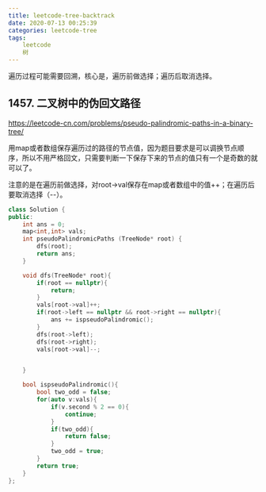 ```yaml
---
title: leetcode-tree-backtrack
date: 2020-07-13 00:25:39
categories: leetcode-tree
tags: 
    leetcode 
    树
---
```

遍历过程可能需要回溯，核心是，遍历前做选择；遍历后取消选择。
<!---more--->


## 1457. 二叉树中的伪回文路径
https://leetcode-cn.com/problems/pseudo-palindromic-paths-in-a-binary-tree/

用map或者数组保存遍历过的路径的节点值，因为题目要求是可以调换节点顺序，所以不用严格回文，只需要判断一下保存下来的节点的值只有一个是奇数的就可以了。

注意的是在遍历前做选择，对root->val保存在map或者数组中的值++；在遍历后要取消选择（--）。

```C++
class Solution {
public:
    int ans = 0;
    map<int,int> vals;
    int pseudoPalindromicPaths (TreeNode* root) {
        dfs(root);
        return ans;
    }

    void dfs(TreeNode* root){
        if(root == nullptr){
            return;
        }
        vals[root->val]++;
        if(root->left == nullptr && root->right == nullptr){
            ans += ispseudoPalindromic();
        }
        dfs(root->left);
        dfs(root->right);
        vals[root->val]--;


    }

    bool ispseudoPalindromic(){
        bool two_odd = false;
        for(auto v:vals){
            if(v.second % 2 == 0){
                continue;
            }
            if(two_odd){
                return false;
            }
            two_odd = true;
        }
        return true;
    }
};
```